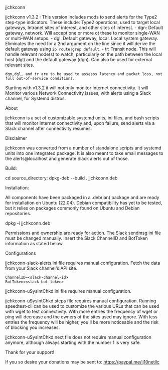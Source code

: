 jjchkconn

jjchkconn v1.3.2 : This version includes mods to send alerts for the Type2 step-type indicators.  These include:
	Type2 operations, used to target local gateways, Intranet sites of
	interest, and other sites of interest.
	- dgn: Default gateway, network.  Will accept one or more ot these
	  to monitor single-WAN or multi-WAN setups.
	- dgl: Default gateway, local.  Local system gateway.  Eliminates
	  the need for a 2nd argument on the line since it will derive
	  the default gateway using `ip route|grep default`.
	- tr: Transit node.  This will handle relevant node(s) to watch,
	  particularly on the path between the local host (dgl) and the default
	  gateway (dgn).  Can also be used for external relevant sites.

	dgn,dgl, and tr are to be used to assesss latency and packet loss, not 
	full out-of-service conditions.

Starting with v1.3.2 it will not only monitor Internet connectivity.  It will Monitor various Network Connectivity issues, with alerts using a Slack channel, for Systemd distros.

About

jjchkconn is a set of customizable systemd units, ini files, and bash scripts that will monitor Internet connectivity and, upon failure, send alerts via a Slack channel after connectivity resumes.

Disclaimer

jjchkconn was converted from a number of standalone scripts and systemd units into one integrated package.  It is also meant to take email messages to the alerts@localhost and generate Slack alerts out of those.

Build:

cd source_directory; dpkg-deb --build . jjchkconn.deb

Installation:

All components have been packaged in a .deb(ian) package and are ready for installation on Ubuntu (22.04).  Debian compatibility has yet to be tested, but it relies on packages commonly found on Ubuntu and Debian repositories.

dpkg -i jjchkconn.deb

Permissions and ownership are ready for action.  The Slack sendmsg ini file must be changed manually.  Insert the Slack ChannelID and BotToken information as stated below.

Configurations

jjchkconn-slack-alerts.ini file requires manual configuration.  Fetch the data from your Slack channel's API site.

	ChannelID=<slack-channel-id>
	BotToken=<slack-bot-token>

jjchkconn-uSysIntChkd.ini file requires manual configuration.

jjchkconn-uSysIntChkd.steps file requires manual configuration.  Running speedtest-cli can be used to customize the various URLs that can be used with wget to test connectivity.  With more entries the frequency of wget or ping will decrease and the owners of the sites used may ignore.  With less entries the frequency will be higher, you'll be more noticeable and the risk of blocking you increases.


jjchkconn-uSysIntChkd.next file does not require manual configuration anymore, although always starting with the number 1 is very safe.

Thank for your support!   

If you so desire your donations may be sent to: https://paypal.me/jj10netllc 
